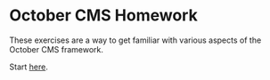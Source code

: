 # October CMS Homework

These exercises are a way to get familiar with various aspects of the October CMS framework.

Start [here](0_preparation.md).
